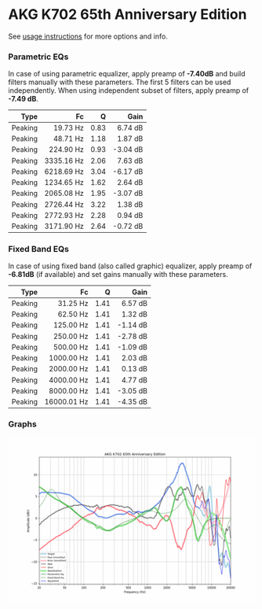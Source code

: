 # AKG K702 65th Anniversary Edition
See [usage instructions](https://github.com/jaakkopasanen/AutoEq#usage) for more options and info.

### Parametric EQs
In case of using parametric equalizer, apply preamp of **-7.40dB** and build filters manually
with these parameters. The first 5 filters can be used independently.
When using independent subset of filters, apply preamp of **-7.49 dB**.

| Type    | Fc         |    Q | Gain     |
|--------:|-----------:|-----:|---------:|
| Peaking | 19.73 Hz   | 0.83 | 6.74 dB  |
| Peaking | 48.71 Hz   | 1.18 | 1.87 dB  |
| Peaking | 224.90 Hz  | 0.93 | -3.04 dB |
| Peaking | 3335.16 Hz | 2.06 | 7.63 dB  |
| Peaking | 6218.69 Hz | 3.04 | -6.17 dB |
| Peaking | 1234.65 Hz | 1.62 | 2.64 dB  |
| Peaking | 2065.08 Hz | 1.95 | -3.07 dB |
| Peaking | 2726.44 Hz | 3.22 | 1.38 dB  |
| Peaking | 2772.93 Hz | 2.28 | 0.94 dB  |
| Peaking | 3171.90 Hz | 2.64 | -0.72 dB |

### Fixed Band EQs
In case of using fixed band (also called graphic) equalizer, apply preamp of **-6.81dB**
(if available) and set gains manually with these parameters.

| Type    | Fc          |    Q | Gain     |
|--------:|------------:|-----:|---------:|
| Peaking | 31.25 Hz    | 1.41 | 6.57 dB  |
| Peaking | 62.50 Hz    | 1.41 | 1.32 dB  |
| Peaking | 125.00 Hz   | 1.41 | -1.14 dB |
| Peaking | 250.00 Hz   | 1.41 | -2.78 dB |
| Peaking | 500.00 Hz   | 1.41 | -1.09 dB |
| Peaking | 1000.00 Hz  | 1.41 | 2.03 dB  |
| Peaking | 2000.00 Hz  | 1.41 | 0.13 dB  |
| Peaking | 4000.00 Hz  | 1.41 | 4.77 dB  |
| Peaking | 8000.00 Hz  | 1.41 | -3.05 dB |
| Peaking | 16000.01 Hz | 1.41 | -4.35 dB |

### Graphs
![](./AKG%20K702%2065th%20Anniversary%20Edition.png)
